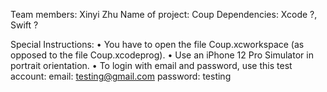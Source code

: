 Team members: Xinyi Zhu
Name of project: Coup
Dependencies: Xcode ?, Swift ?

Special Instructions:
• You have to open the file Coup.xcworkspace (as opposed to the file Coup.xcodeprog).
• Use an iPhone 12 Pro Simulator in portrait orientation.
• To login with email and password, use this test account:
	email: testing@gmail.com
	password: testing
